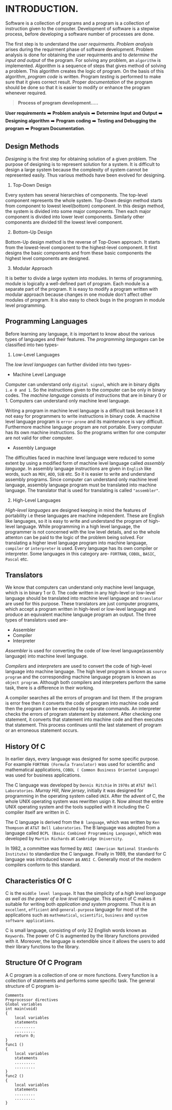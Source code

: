 # INTRODUCTION.

Software is a collection of programs and a program is a collection of instruction given to the computer. Development of software is a stepwise process, before developing a software number of processes are done.

The first step is to understand the *user requirments*. *Problem analysis* arises during the requirment phase of software development. Problem analysis is done for obtaining the user requirments and to *determine the input and output* of the program. For solving any problem, an `algorithm` is implemented. *Algorithm* is a sequence of steps that gives method of solving a problem. This algorithm creates the logic of program. On the basis of this algorithm, *program code* is written. Program *testing* is performed to make sure that it gives correct result. Proper *documentation* of the program should be done so that it is easier to modify or enhance the program whenever required.

> **Process of program development.....**

__User requirements__ :arrow_right: __Problem analysis__ :arrow_right: __Determine Input and Output__ :arrow_right: __Designing algorithm__ :arrow_right: __Program coding__ :arrow_right: __Testing and Debugging the program__ :arrow_right: __Program Documentation__.

## Design Methods

*Designing* is the first step for obtaining solution of a given problem. The purpose of designing is to represent solution for a system. It is difficult to design a large system because the complexity of system cannot be represented easily. Thus various methods have been evolved for designing.

1. Top-Down Design

Every system has several hierarchies of components. The top-level component represents the whole system. Top-Down design method starts from component to lowest level(bottom) component. In this design method, the system is divided into some major components. Then each major component is divided into lower level components. Similarly other components are divided till the lowest level component.

2. Bottom-Up Design

Bottom-Up design method is the reverse of Top-Down approach. It starts from the lowest-level component to the highest-level component. It first designs the basic components and from these basic components the highest level components are designed. 

3. Modular Approach

It is better to divide a large system into modules. In terms of programming, module is logically a well-defined part of program. Each module is a separate part of the program. It is easy to modify a program written with modular approach because changes in one module don't affect other modules of program. It is also easy to check bugs in the program in module level programming.

## Programming Languages

Before learning any language, it is important to know about the various types of languages and their features. The *programming languages* can be classified into two types-

1. Low-Level Languages

The *low level languages* can further divided into two types-

+ Machine Level Language

Computer can understand only `digital signal`, which are in binary digits `i.e 0 and 1`. So the instructions given to the computer can be only in binary codes. The *machine language* consists of instructions that are in binary 0 or 1. Computers can understand only machine level language.

Writing a program in machine level language is a difficult task because it it not easy for programmers to write instructions in binary code. A machine level language program is `error-prone` and its maintenance is vary difficult. Furthermore machine language program are not portable. Every computer has its own machine instructions. So the programs written for one computer are not valid for other computer.

+ Assembly Language

The difficulties faced in machine level language were reduced to some extent by using a modified form of machine level language called *assembly language*. In assembly language instructions are given in `English` like words, such as `MOV`, `ADD`, `SUB` etc. So it is easier to write and understand assembly programs. Since computer can understand only machine level language, assembly language program must be translated into machine language. The translator that is used for translating is called `"assembler"`.

2. High-Level Languages

*High-level languages* are designed keeping in mind the features of portability i.e these languages are machine independent. These are English like languages, so it is easy to write and understand the program of high-level language. While programming in a high level language, the programmer is not concerned with the low level details, and so the whole attenton can be paid to the logic of the problem being solved. For translating a higher level language program into machine language, `compiler` or `interpreter` is used. Every language has its own compiler or interpreter. Some languages in this category are- `FORTRAN`, `COBOL`, `BASIC`, `Pascal` etc.

## Translators 

We know that computers can understand only machine level language, which is in binary 1 or 0. The code written in any high-level or low-level language should be translated into machine level language and `translator` are used for this purpose. These translators are just computer programs, which accept a program written in high-level or low-level language and produce an equivalent machine language program an output. The three types of translators used are-

+ Assembler
+ Compiler
+ Interpreter

*Assembler* is used for converting the code of low-level language(assembly language) into machine level language.

*Compilers* and *interpreters* are used to convert the code of high-level language into machine language. The high level program is known as `source program` and the corresponding machine language program is known as `object program`. Although both compilers and interpreters perform the same task, there is a difference in their working.

A compiler searches all the errors of program and list them. If the program is error free then it converts the code of program into machine code and then the program can be executed by separate commands. An interpreter checks the errors of program statement by statement. After checking one statement, it converts that statement into machine code and then executes that statement. This process continues until the last statement of program or an erroneous statement occurs.

## History Of C

In earlier days, every language was designed for some specific purpose. For example `FORTRAN (Formula Translator)` was used for scientific and mathematical applications, `COBOL ( Common Business Oriented Language)` was used for business applications. 

The C language was developed by `Dennis Ritchie` in `1970s` at `AT&T Bell Laboratories`. *Murray Hill*, *New jersey*, initially it was designed for programming in the operating system called `UNIX`. After the advent of C, the whole UNIX operating system was rewritten usign it. Now almost the entire UNIX operating system and the tools supplied with it including the C compiler itself are written in C.

The C language is derived from the `B language`, which was written by `Ken Thompson` at `AT&T Bell Laboratories`. The B language was adopted from a language called `BCPL (Basic Combined Programming Language)`, which was developed by `Martin Richards` at `Cambridge University`. 

In 1982, a committee was formed by `ANSI (American National Standards Institute)` to standardize the C language. Finally in 1989, the standard for C language was introduced known as `ANSI C`. Generally most of the modern compilers conform to this standard.

## Characteristics Of C

C is the `middle level language`. It has the simplicity of a *high level language as well as the power of a low level language*. This aspect of C makes it suitable for writing both *application and system programs*. Thus it is an `excellent`, `efficient` and `general-purpose` language for most of the applications such as `mathematical`, `scientific`, `business` and `system software applications`. 

C is small language, consisting of only 32 Engllish words known as `Keywords`. The power of C is augmented by the library functions provided with it. Moreover, the language is extendible since it allows the users to add their library functions to the library.

## Structure Of C Program

A C program is a collection of one or more functions. Every function is a collection of statements and performs some specific task. The general structure of C program is-

```
Comments
Preprocessor directives
Global variables
int main(void)
{
    local variables
    statements
    .........
    .........
    return 0;
}
func1 ()
{
    local variables
    statements
    .........
    .........
}
func2 ()
{
    local variables
    statements
    .........
    .........
}

```
